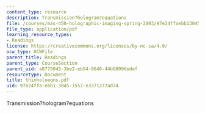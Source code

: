 ```yaml
---
content_type: resource
description: Transmission?hologram?equations
file: /courses/mas-450-holographic-imaging-spring-2003/97e24ffaebb130453557e3371277ad74_thinholoeqns.pdf
file_type: application/pdf
learning_resource_types:
- Readings
license: https://creativecommons.org/licenses/by-nc-sa/4.0/
ocw_type: OCWFile
parent_title: Readings
parent_type: CourseSection
parent_uid: a8775045-3be2-eb54-9646-44b68096edef
resourcetype: Document
title: thinholoeqns.pdf
uid: 97e24ffa-ebb1-3045-3557-e3371277ad74
---
```

Transmission?hologram?equations